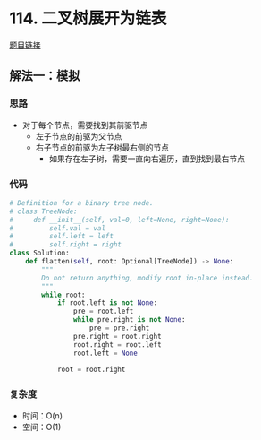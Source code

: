 # 114. 二叉树展开为链表

[题目链接](https://leetcode.cn/problems/flatten-binary-tree-to-linked-list/description/)

## 解法一：模拟

### 思路

- 对于每个节点，需要找到其前驱节点
  - 左子节点的前驱为父节点
  - 右子节点的前驱为左子树最右侧的节点
    - 如果存在左子树，需要一直向右遍历，直到找到最右节点

### 代码

```py
# Definition for a binary tree node.
# class TreeNode:
#     def __init__(self, val=0, left=None, right=None):
#         self.val = val
#         self.left = left
#         self.right = right
class Solution:
    def flatten(self, root: Optional[TreeNode]) -> None:
        """
        Do not return anything, modify root in-place instead.
        """
        while root:
            if root.left is not None:
                pre = root.left
                while pre.right is not None:
                    pre = pre.right
                pre.right = root.right
                root.right = root.left
                root.left = None
                
            root = root.right
```

### 复杂度

- 时间：O(n)
- 空间：O(1)
